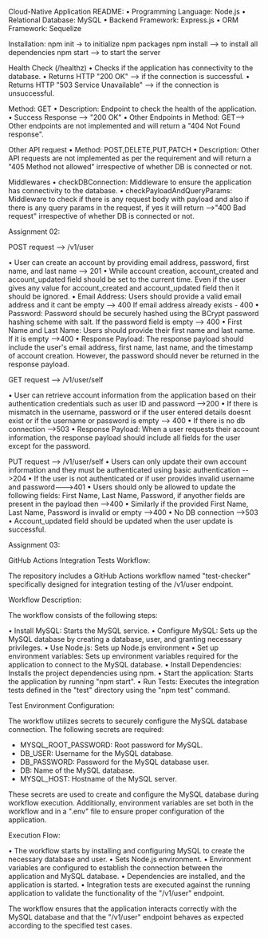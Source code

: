 Cloud-Native Application README:
•   Programming Language: Node.js
•   Relational Database: MySQL
•   Backend Framework: Express.js
•   ORM Framework: Sequelize
 
Installation:
npm init -> to initialize npm packages
npm install —> to install all dependencies
npm start —> to start the server
 
Health Check (/healthz)
•   Checks if the application has connectivity to the database.
•   Returns HTTP "200 OK" —> if the connection is successful.
•   Returns HTTP "503 Service Unavailable" —> if the connection is unsuccessful.
 
Method: GET
•   Description: Endpoint to check the health of the application.
•   Success Response —> "200 OK"
•   Other Endpoints in Method: GET—> Other endpoints are not implemented and will return a "404 Not Found response".
 
Other API request
•   Method: POST,DELETE,PUT,PATCH
•   Description: Other API requests are not implemented as per the requirement and will return a "405 Method not allowed" irrespective of whether DB is connected or not.
 
Middlewares
•   checkDBConnection: Middleware to ensure the application has connectivity to the database.
•   checkPayloadAndQueryParams: Middleware to check if there is any request body with payload and also if there is any query params in the request, if yes it will return —>"400 Bad request" irrespective of whether DB is connected or not.
 
Assignment 02:
 
POST request --> /v1/user
 
• User can create an account by providing email address, password, first name, and last name --> 201
• While account creation, account_created and account_updated field should be set to the current time. Even if the user gives any value for account_created and account_updated field then it should be ignored.
• Email Address: Users should provide a valid email address and it cant be empty --> 400
                 If email address already exists - 400
• Password: Password should be securely hashed using the BCrypt password hashing scheme with salt.
            If the password field is empty --> 400
• First Name and Last Name: Users should provide their first name and last name.
                            If it is empty -->400
• Response Payload: The response payload should include the user's email address, first name, last name, and the timestamp of account creation. However, the password should never be returned in the response payload.
 
GET request --> /v1/user/self
 
• User can retrieve account information from the application based on their authentication credentials such as user ID and password -->200
• If there is mismatch in the username, password or if the user entered details doesnt exist or if the username or password is empty --> 400
• If there is no db connection -->503
• Response Payload: When a user requests their account information, the response payload should include all fields for the user except for the password.
 
 
PUT request --> /v1/user/self
• Users can only update their own account information and they must be authenticated using basic authentication -->204
• If the user is not authenticated or if user provides invalid username and password--->401
• Users should only be allowed to update the following fields: First Name, Last Name, Password, if anyother fields are present in the payload then -->400
• Similarly if the provided First Name, Last Name, Password is invalid or empty -->400
• No DB connection -->503
• Account_updated field should be updated when the user update is successful.
 
Assignment 03:
 
GitHub Actions Integration Tests Workflow:
 
The repository includes a GitHub Actions workflow named "test-checker" specifically designed for integration testing of the /v1/user endpoint.
 
Workflow Description:
 
The workflow consists of the following steps:
 
• Install MySQL: Starts the MySQL service.
• Configure MySQL: Sets up the MySQL database by creating a database, user, and granting necessary privileges.
• Use Node.js: Sets up Node.js environment
• Set up environment variables: Sets up environment variables required for the application to connect to the MySQL database.
• Install Dependencies: Installs the project dependencies using npm.
• Start the application: Starts the application by running "npm start".
• Run Tests: Executes the integration tests defined in the "test" directory using the "npm test" command.
 
Test Environment Configuration:
 
The workflow utilizes secrets to securely configure the MySQL database connection. The following secrets are required:
 
- MYSQL_ROOT_PASSWORD: Root password for MySQL.
- DB_USER: Username for the MySQL database.
- DB_PASSWORD: Password for the MySQL database user.
- DB: Name of the MySQL database.
- MYSQL_HOST: Hostname of the MySQL server.
 
These secrets are used to create and configure the MySQL database during workflow execution. Additionally, environment variables are set both in the workflow and in a ".env" file to ensure proper configuration of the application.
 
Execution Flow:
 
• The workflow starts by installing and configuring MySQL to create the necessary database and user.
• Sets Node.js environment.
• Environment variables are configured to establish the connection between the application and MySQL database.
• Dependencies are installed, and the application is started.
• Integration tests are executed against the running application to validate the functionality of the "/v1/user" endpoint.
 
The workflow ensures that the application interacts correctly with the MySQL database and that the "/v1/user" endpoint behaves as expected according to the specified test cases.